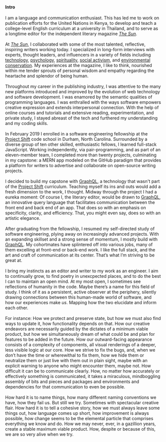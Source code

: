 #### Intro

I am a language and communication enthusiast. This has led me to work on publication efforts for the United Nations in Kenya, to develop and teach a college-level English curriculum at a university in Thailand, and to serve as a longtime editor for the independent literary magazine [_The Sun_](https://thesunmagazine.org).
<br>
<br>
At [_The Sun_](https://thesunmagazine.org), I collaborated with some of the most talented, reflective, inspiring writers working today. I specialized in long-form interviews with experts, thought leaders, and influencers in a variety of fields including [technology](https://thesunmagazine.org/issues/353/voodoo-electronics), [psychology](https://thesunmagazine.org/issues/496/an-open-mind), [spirituality](https://thesunmagazine.org/issues/512/our-grand-delusion), [social activism](https://thesunmagazine.org/issues/513/prisoner-of-hope), and [environmental conservation](https://thesunmagazine.org/issues/497/a-walk-on-the-wild-side). My experiences at the magazine, I like to think, nourished within me tender sprouts of personal wisdom and empathy regarding the heartache and splendor of being human.  
<br>
Throughout my career in the publishing industry, I was attentive to the many new platforms introduced and improved by the evolution of web technology and software development. I was enamored by the semantic qualities of programming languages. I was enthralled with the ways software empowers creative expression and extends interpersonal connection. With the help of online courses and tutorials and extensive reading, experimentation, and private study, I stayed abreast of the tech and furthered my understanding and my coding skills.
<br>
<br>
In February 2019 I enrolled in a software engineering fellowship at the [Project Shift](https://projectshift.io) code school in Durham, North Carolina. Surrounded by a diverse group of ten other skilled, enthusiastic fellows, I learned full-stack JavaScript. Working independently, via pair-programming, and as part of an eleven-member team, I completed more than twenty projects, culminating in my capstone: a MERN app modeled on the GitHub paradigm that provides a platform for writers to advertise and collaborate on open-source writing projects.
<br>
<br>
I decided to build my capstone with [GraphQL](https://youtu.be/urmi2wbEpGk), a technology that wasn't part of the [Project Shift](https://projectshift.io) curriculum. Teaching myself its ins and outs would add a fresh dimension to the work, I thought. Midway through the project I had a eureka moment: Of course I, the literary editor, would be drawn to [GraphQL](https://youtu.be/urmi2wbEpGk), an innovative query language that facilitates communication between the front end and back end of an app. That does so with an emphasis on specificity, clarity, and efficiency. That, you might even say, does so with an artistic elegance.  
<br>
After graduating from the fellowship, I resumed my self-directed study of software engineering, plying away on increasingly advanced projects. With an expanding skillset and a strong sense of momentum, I mostly build with [GraphQL](https://youtu.be/urmi2wbEpGk). My cohortmates have splintered off into various jobs, many of them excelling at front-end or back-end work. I like the full stack, and the art and craft of communication at its center. That’s what I’m striving to be great at.
<br>
<br>
I bring my instincts as an editor and writer to my work as an engineer. I aim to continually grow, to find poetry in unexcpected places, and to do the best I can to maintain an open mind. At my most open, I sometimes see reflections of humanity in the code. Maybe there’s a name for this field of study. I think of it as a persistent, active observer at the periphery, silently drawing connections between this human-made world of software, and how our experiences make _us_. Mapping how the two elucidate and inform each other.
<br>
<br>
For instance: How we protect and preserve state, but how we must also find ways to update it, how functionality depends on that. How our creative endeavors are necessarily guided by the dictates of a minimum viable product, but how we simultaneously dream of what could be and plan for features to be added in the future. How our outward-facing appearance consists of a complexity of components, all visual renderings of a deeper, less visible logic at our core. How we strive to fix the bugs, and, when we don’t have the time or wherewithal to fix them, how we hide them or neutralize them or just live with them out in plain sight, maybe with an explicit warning to anyone who might encounter them, maybe not. How difficult it can be to communicate clearly. How, no matter how accurately or effectively something is communicated, it takes a miraculous, mindboggling assembly of bits and pieces and packages and environments and dependencies for that communication to even be possible.
<br>
<br>
How hard it is to name things, how many different naming conventions we have, how they fail us. But still we try. Sometimes with spectacular creative flair. How hard it is to tell a cohesive story, how we must always leave some things out, how language comes up short, how improvement is always possible, how change seems to be the elemental particle that comprises everything we know and do. How we may never, ever, in a gazillion years, create a stable maximum viable product. How, despite or because of this, we are so very alive when we try.
<br>
<br>
